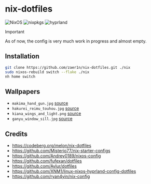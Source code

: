 # nix-dotfiles
![NixOS](https://img.shields.io/badge/NixOS-2a2630.svg?style=flat&logo=nixos&logoColor=%23CAD3F5)
![nixpkgs](https://img.shields.io/badge/nixpkgs-unstable-informational?style=flat&logo=nixos&logoColor=%23CAD3F5&labelColor=%232a2630&color=%2346397f)
![hyprland](https://img.shields.io/badge/hyprland-stable-informational?style=flat&logo=hyprland&logoColor=%23CAD3F5&labelColor=%232a2630&color=%23296272)

> [!IMPORTANT]
> As of now, the config is very much work in progress and almost empty.

## Installation
```bash
git clone https://github.com/zaer1n/nix-dotfiles.git ./nix
sudo nixos-rebuild switch --flake ./nix
nh home switch
```

## Wallpapers
- `makima_hand_gun.jpg` [source](https://wallhaven.cc/w/rdeer1)
- `hakurei_reimu_touhou.jpg` [source](https://wallhaven.cc/w/pk526m)
- `kiana_wings_and_light.png` [source](https://wallhaven.cc/w/j3kj3p)
- `ganyu_window_sill.jpg` [source](https://wallhaven.cc/w/72r8ry)

## Credits
- https://codeberg.org/melon/nix-dotfiles
- https://github.com/Misterio77/nix-starter-configs
- https://github.com/Andrey0189/nixos-config
- https://github.com/fufexan/dotfiles
- https://github.com/Aylur/dotfiles
- https://github.com/XNM1/linux-nixos-hyprland-config-dotfiles
- https://github.com/ryan4yin/nix-config